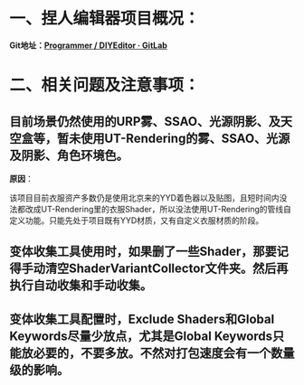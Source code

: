 # 一、捏人编辑器项目概况：
**Git地址：**[**Programmer / DIYEditor · GitLab**](http://192.168.2.240/programmer/DIYEditor)



# 二、相关问题及注意事项：
## 目前场景仍然使用的URP雾、SSAO、光源阴影、及天空盒等，暂未使用UT-Rendering的雾、SSAO、光源及阴影、角色环境色。
**原因**：

该项目目前衣服资产多数仍是使用北京来的YYD着色器以及贴图，且短时间内没法都改成UT-Rendering里的衣服Shader，所以没法使用UT-Rendering的管线自定义功能。只能先处于项目既有YYD材质，又有自定义衣服材质的阶段。



## 变体收集工具使用时，如果删了一些Shader，那要记得手动清空ShaderVariantCollector文件夹。然后再执行自动收集和手动收集。
## 变体收集工具配置时，Exclude Shaders和Global Keywords尽量少放点，尤其是Global Keywords只能放必要的，不要多放。不然对打包速度会有一个数量级的影响。
